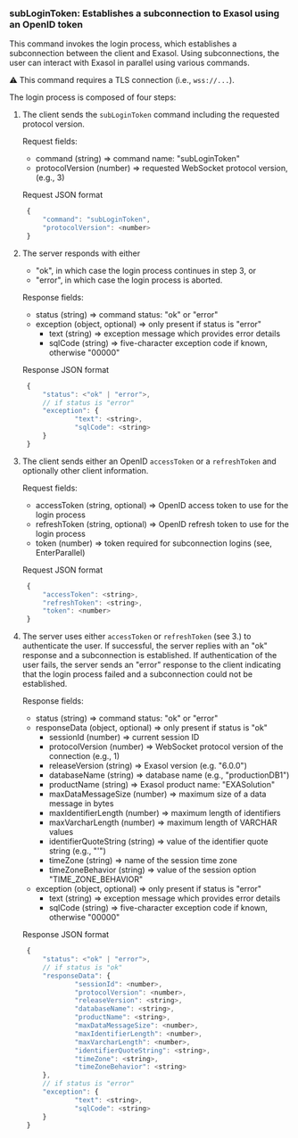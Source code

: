 ### subLoginToken: Establishes a subconnection to Exasol using an OpenID token

This command invokes the login process, which establishes a
subconnection between the client and Exasol. Using subconnections,
the user can interact with Exasol in parallel using various commands.

:warning: This command requires a TLS connection (i.e., `wss://...`).

The login process is composed of four steps:

1. The client sends the `subLoginToken` command including the requested protocol
   version.
   
     Request fields:

     * command (string) => command name: "subLoginToken"
     * protocolVersion (number) => requested WebSocket protocol version, (e.g., 3)
     
     Request JSON format
     ```javascript
      {
          "command": "subLoginToken",
          "protocolVersion": <number>
      }
     ```


2. The server responds with either

     * "ok", in which case the login process continues in step 3, or
     * "error", in which case the login process is aborted.

     Response fields:

     * status (string) => command status: "ok" or "error"
     * exception (object, optional) => only present if status is "error"
       * text (string) => exception message which provides error details
       * sqlCode (string) => five-character exception code if known, otherwise "00000"
     
     Response JSON format
     ```javascript
      {
          "status": <"ok" | "error">,
          // if status is "error"
          "exception": {
                  "text": <string>,
                  "sqlCode": <string>
          }
      }
     ```
   

3. The client sends either an OpenID `accessToken` or a `refreshToken` and optionally other client information.

     Request fields:

     * accessToken (string, optional) => OpenID access token to use for the login process
     * refreshToken (string, optional) => OpenID refresh token to use for the login process
     * token (number) => token required for subconnection logins (see, EnterParallel)
     
     Request JSON format
     ```javascript
      {
          "accessToken": <string>,
          "refreshToken": <string>,
          "token": <number>
      }
     ```
   
4. The server uses either `accessToken` or `refreshToken` (see 3.) to authenticate the
   user. If successful, the server replies with an
   "ok" response and a subconnection is established. If authentication of
   the user fails, the server sends an "error" response to the client
   indicating that the login process failed and a subconnection could not
   be established.
   
     Response fields:

     * status (string) => command status: "ok" or "error"
     * responseData (object, optional) => only present if status is "ok"
       * sessionId (number) => current session ID
       * protocolVersion (number) => WebSocket protocol version of the connection (e.g., 1)
       * releaseVersion (string) => Exasol version (e.g. "6.0.0")
       * databaseName (string) => database name (e.g., "productionDB1")
       * productName (string) => Exasol product name: "EXASolution"
       * maxDataMessageSize (number) => maximum size of a data message in bytes
       * maxIdentifierLength (number) => maximum length of identifiers
       * maxVarcharLength (number) =>  maximum length of VARCHAR values
       * identifierQuoteString (string) => value of the identifier quote string (e.g., "'")
       * timeZone (string) => name of the session time zone
       * timeZoneBehavior (string) => value of the session option "TIME_ZONE_BEHAVIOR"
     * exception (object, optional) =>  only present if status is "error"
       * text (string) => exception message which provides error details
       * sqlCode (string) => five-character exception code if known, otherwise "00000"
     
     Response JSON format
     ```javascript
      {
          "status": <"ok" | "error">,
          // if status is "ok"
          "responseData": {
                  "sessionId": <number>,
                  "protocolVersion": <number>,
                  "releaseVersion": <string>,
                  "databaseName": <string>,
                  "productName": <string>,
                  "maxDataMessageSize": <number>,
                  "maxIdentifierLength": <number>,
                  "maxVarcharLength": <number>,
                  "identifierQuoteString": <string>,
                  "timeZone": <string>,
                  "timeZoneBehavior": <string>
          },
          // if status is "error"
          "exception": {
                  "text": <string>,
                  "sqlCode": <string>
          }
      }
     ```
